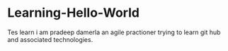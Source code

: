 # Learning-Hello-World
Tes learn
i am pradeep damerla an agile practioner trying to learn git hub and associated technologies.
